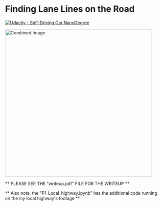 # **Finding Lane Lines on the Road** 
[![Udacity - Self-Driving Car NanoDegree](https://s3.amazonaws.com/udacity-sdc/github/shield-carnd.svg)](http://www.udacity.com/drive)

<img src="examples/laneLines_thirdPass.jpg" width="480" alt="Combined Image" />

** PLEASE SEE THE "writeup.pdf" FILE FOR THE WRITEUP **

** Also note, the "P1-Local_highway.ipynb" has the additional code running on the my local highway's footage **